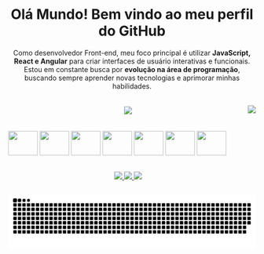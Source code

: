 <div align ="center">
  <h1 align="center">
    Olá Mundo! Bem vindo ao meu perfil do GitHub
  </h1>
  <p>
    Como desenvolvedor Front-end, meu foco principal é utilizar <b>JavaScript, React e Angular</b> para criar interfaces de usuário interativas e funcionais. Estou em constante busca por <b>evolução na área de programação</b>, buscando sempre aprender novas tecnologias e aprimorar minhas habilidades.
  </p>
</div>


<div align="center"><br>
  <img align="center" height="180" src="https://github-readme-stats.vercel.app/api?username=phedrofelipe&hide=prs,issues&include_all_commits=true&show_icons=true&hide_rank=true&theme=tokyonight">
  <img align="right" height="180" src="https://github-readme-stats.vercel.app/api/top-langs/?username=phedrofelipe&hide_progress=false&layout=compact&theme=tokyonight">
</div><br><br>

<div style="display: inline-block;" align="center">
    <img height="50" width="60" src="https://cdn.jsdelivr.net/gh/devicons/devicon/icons/html5/html5-original.svg" />
    <img height="50" width="60" src="https://cdn.jsdelivr.net/gh/devicons/devicon/icons/css3/css3-original.svg" />
    <img height="50" width="60" src="https://cdn.jsdelivr.net/gh/devicons/devicon/icons/javascript/javascript-original.svg" />
    <img height="50" width="60" src="https://cdn.jsdelivr.net/gh/devicons/devicon/icons/bootstrap/bootstrap-original.svg" />
    <img height="50" width="60" src="https://cdn.jsdelivr.net/gh/devicons/devicon/icons/react/react-original.svg" />
    <img height="50" width="60" src="https://cdn.jsdelivr.net/gh/devicons/devicon/icons/angularjs/angularjs-original.svg" />
    <img height="50" width="60" src="https://cdn.jsdelivr.net/gh/devicons/devicon/icons/git/git-original.svg" />
</div>

##

<div align="center">
  <a href="https://wa.link/2ltrgh" target="_blank">  
    <img src="https://img.shields.io/badge/WhatsApp-25D366?style=for-the-badge&logo=whatsapp&logoColor=white" />
  </a>
  <a href="https://www.linkedin.com/in/phedrofelipe/" target="_blank">
    <img src="https://img.shields.io/badge/LinkedIn-0077B5?style=for-the-badge&logo=linkedin&logoColor=white" />
  </a>
  <a href="mailto:phedrofelipe.contato@gmail.com" target="_blank">
    <img src="https://img.shields.io/badge/Gmail-D14836?style=for-the-badge&logo=gmail&logoColor=white" />
  </a>
  
</div>

<picture>
  <source media="(prefers-color-scheme: dark)" srcset="https://raw.githubusercontent.com/phedrofelipe/phedrofelipe/output/github-contribution-grid-snake-dark.svg">
  <source media="(prefers-color-scheme: light)" srcset="https://raw.githubusercontent.com/phedrofelipe/phedrofelipe/output/github-contribution-grid-snake.svg">
  <img alt="github contribution grid snake animation" src="https://raw.githubusercontent.com/phedrofelipe/phedrofelipe/output/github-contribution-grid-snake.svg">
</picture>
